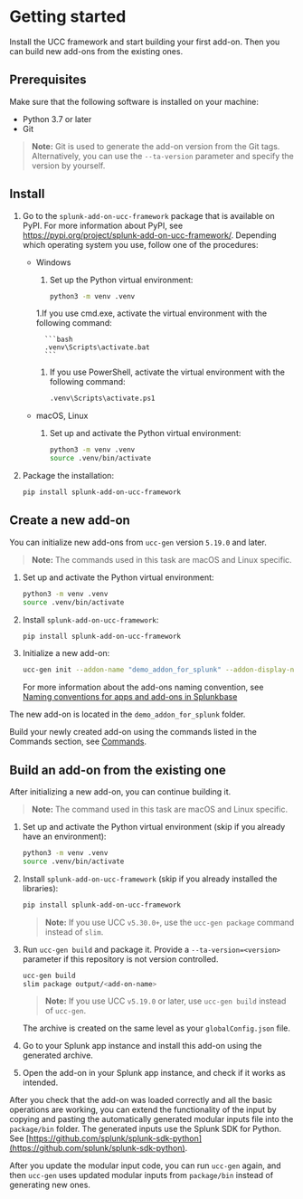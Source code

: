 # Getting started 

Install the UCC framework and start building your first add-on. Then you can build new add-ons from the existing ones.

## Prerequisites

Make sure that the following software is installed on your machine:

* Python 3.7 or later 
* Git 

> **Note:** Git is used to generate the add-on version from the Git tags. Alternatively, you can use the `--ta-version` parameter and specify the version by yourself.

## Install

1. Go to the `splunk-add-on-ucc-framework` package that is available on PyPI. For more information about PyPI, see <https://pypi.org/project/splunk-add-on-ucc-framework/>.
   Depending which operating system you use, follow one of the procedures:

    * Windows

        1. Set up the Python virtual environment:

            ```bash
            python3 -m venv .venv
            ```
        1.If you use cmd.exe, activate the virtual environment with the following command:

            ```bash
            .venv\Scripts\activate.bat
            ```
        1. If you use PowerShell, activate the virtual environment with the following command:

            ```bash
            .venv\Scripts\activate.ps1
            ```

    * macOS, Linux

        1. Set up and activate the Python virtual environment:

            ```bash 
            python3 -m venv .venv
            source .venv/bin/activate
            ```
1. Package the installation:

    ```bash
    pip install splunk-add-on-ucc-framework
    ```

## Create a new add-on

You can initialize new add-ons from `ucc-gen` version `5.19.0` and later.

> **Note:** The commands used in this task are macOS and Linux specific.

1. Set up and activate the Python virtual environment:

    ```bash
    python3 -m venv .venv
    source .venv/bin/activate
    ```

2. Install `splunk-add-on-ucc-framework`:

    ```bash
    pip install splunk-add-on-ucc-framework
    ```

3. Initialize a new add-on:

    ```bash
    ucc-gen init --addon-name "demo_addon_for_splunk" --addon-display-name "Demo Add-on for Splunk" --addon-input-name demo_input
    ```
    For more information about the add-ons naming convention, see [Naming conventions for apps and add-ons in Splunkbase](https://dev.splunk.com/enterprise/docs/releaseapps/splunkbase/namingguidelines/)

The new add-on is located in the `demo_addon_for_splunk` folder. 

Build your newly created add-on using the commands listed in the Commands section, see [Commands](commands.md).

## Build an add-on from the existing one

After initializing a new add-on, you can continue building it.

> **Note:** The command used in this task are macOS and Linux specific.

1. Set up and activate the Python virtual environment (skip if you already have an environment):

    ```bash
    python3 -m venv .venv
    source .venv/bin/activate
    ```

1. Install `splunk-add-on-ucc-framework`  (skip if you already installed the libraries):

    ```bash
    pip install splunk-add-on-ucc-framework 
    ```

    > **Note:** If you use UCC `v5.30.0+`, use the `ucc-gen package` command instead of `slim`. 

1. Run `ucc-gen build` and package it. Provide a `--ta-version=<version>` parameter if this repository is not version controlled.

    ```bash
    ucc-gen build
    slim package output/<add-on-name>
    ```

    > **Note:** If you use UCC `v5.19.0` or later, use `ucc-gen build` instead of `ucc-gen`. 

    The archive is created on the same level as your `globalConfig.json` file.

1. Go to your Splunk app instance and install this add-on using the generated archive. 

1. Open the add-on in your Splunk app instance, and check if it works as intended.

After you check that the add-on was loaded correctly and all the basic operations are working, you can extend the functionality of the input by copying and pasting the automatically generated modular inputs file into the `package/bin` folder. The generated inputs use the Splunk SDK for Python. See [https://github.com/splunk/splunk-sdk-python](https://github.com/splunk/splunk-sdk-python). 

After you update the modular input code, you can run `ucc-gen` again, and then `ucc-gen` uses updated modular inputs from `package/bin` instead of generating new ones.
